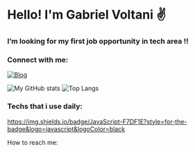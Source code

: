 # Hello! I'm Gabriel Voltani ✌️

### I’m looking for my first job opportunity in tech area !!

### Connect with me: 

[![Blog](https://img.shields.io/badge/LinkedIn-0077B5?style=for-the-badge&logo=linkedin&logoColor=white)](https://www.linkedin.com/in/gabrielvoltani/)


![My GitHub stats](https://github-readme-stats.vercel.app/api?username=gabrielvoltani&theme=gruvbox&show_icons=true)
![Top Langs](https://github-readme-stats.vercel.app/api/top-langs/?username=gabrielvoltani)





### Techs that i use daily:

https://img.shields.io/badge/JavaScript-F7DF1E?style=for-the-badge&logo=javascript&logoColor=black


How to reach me: 
